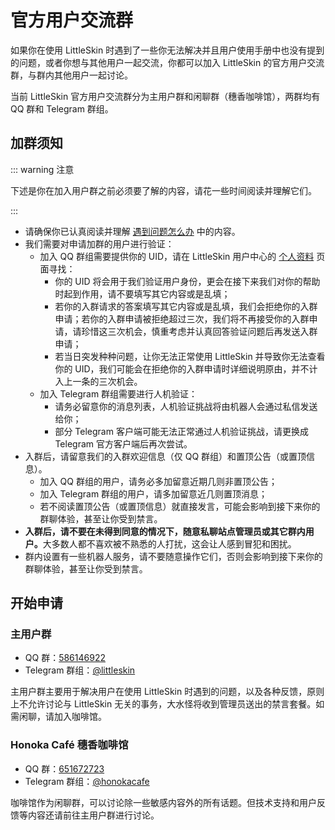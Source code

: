 # 官方用户交流群

如果你在使用 LittleSkin 时遇到了一些你无法解决并且用户使用手册中也没有提到的问题，或者你想与其他用户一起交流，你都可以加入 LittleSkin 的官方用户交流群，与群内其他用户一起讨论。

当前 LittleSkin 官方用户交流群分为主用户群和闲聊群（穗香咖啡馆），两群均有 QQ 群和 Telegram 群组。

## 加群须知

::: warning 注意

下述是你在加入用户群之前必须要了解的内容，请花一些时间阅读并理解它们。

:::

- 请确保你已认真阅读并理解 [遇到问题怎么办](/problems.md) 中的内容。
- 我们需要对申请加群的用户进行验证：
  - 加入 QQ 群组需要提供你的 UID，请在 LittleSkin 用户中心的 [个人资料](https://littleskin.cn/user/profile) 页面寻找：
    - 你的 UID 将会用于我们验证用户身份，更会在接下来我们对你的帮助时起到作用，请不要填写其它内容或是乱填；
    - 若你的入群请求的答案填写其它内容或是乱填，我们会拒绝你的入群申请；若你的入群申请被拒绝超过三次，我们将不再接受你的入群申请，请珍惜这三次机会，慎重考虑并认真回答验证问题后再发送入群申请；
    - 若当日突发种种问题，让你无法正常使用 LittleSkin 并导致你无法查看你的 UID，我们可能会在拒绝你的入群申请时详细说明原由，并不计入上一条的三次机会。
  - 加入 Telegram 群组需要进行人机验证：
    - 请务必留意你的消息列表，人机验证挑战将由机器人会通过私信发送给你；
    - 部分 Telegram 客户端可能无法正常通过人机验证挑战，请更换成 Telegram 官方客户端后再次尝试。
- 入群后，请留意我们的入群欢迎信息（仅 QQ 群组）和置顶公告（或置顶信息）。
  - 加入 QQ 群组的用户，请务必多加留意近期几则非置顶公告；
  - 加入 Telegram 群组的用户，请多加留意近几则置顶消息；
  - 若不阅读置顶公告（或置顶信息）就直接发言，可能会影响到接下来你的群聊体验，甚至让你受到禁言。
- <strong>入群后，请不要在未得到同意的情况下，随意私聊站点管理员或其它群内用户。</strong>大多数人都不喜欢被不熟悉的人打扰，这会让人感到冒犯和困扰。
- 群内设置有一些机器人服务，请不要随意操作它们，否则会影响到接下来你的群聊体验，甚至让你受到禁言。

## 开始申请

### 主用户群

- QQ 群：[586146922](https://jq.qq.com/?_wv=1027&k=5uVljsY)
- Telegram 群组：[@littleskin](https://t.me/littleskin)

主用户群主要用于解决用户在使用 LittleSkin 时遇到的问题，以及各种反馈，原则上不允许讨论与 LittleSkin 无关的事务，大水怪将收到管理员送出的禁言套餐。如需闲聊，请加入咖啡馆。

### Honoka Café 穗香咖啡馆

- QQ 群：[651672723](https://jq.qq.com/?_wv=1027&k=3S0sYT6C)
- Telegram 群组：[@honokacafe](https://t.me/honokacafe)

咖啡馆作为闲聊群，可以讨论除一些敏感内容外的所有话题。但技术支持和用户反馈等内容还请前往主用户群进行讨论。
